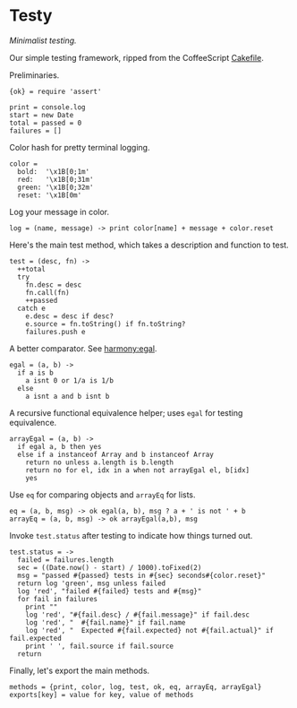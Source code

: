 Testy
=====

*Minimalist testing.*

Our simple testing framework, ripped from the CoffeeScript [Cakefile](https://github.com/jashkenas/coffee-script/blob/master/Cakefile).


Preliminaries.

    {ok} = require 'assert'

    print = console.log
    start = new Date
    total = passed = 0
    failures = []

Color hash for pretty terminal logging.

    color = 
      bold:  '\x1B[0;1m'
      red:   '\x1B[0;31m'
      green: '\x1B[0;32m'
      reset: '\x1B[0m'

Log your message in color.

    log = (name, message) -> print color[name] + message + color.reset

Here's the main test method, which takes a description and function to test.

    test = (desc, fn) ->
      ++total
      try
        fn.desc = desc
        fn.call(fn)
        ++passed
      catch e
        e.desc = desc if desc?
        e.source = fn.toString() if fn.toString?
        failures.push e

A better comparator.  See [harmony:egal](http://wiki.ecmascript.org/doku.php?id=harmony:egal).

    egal = (a, b) ->
      if a is b
        a isnt 0 or 1/a is 1/b
      else
        a isnt a and b isnt b

A recursive functional equivalence helper; uses `egal` for testing equivalence.

    arrayEgal = (a, b) ->
      if egal a, b then yes
      else if a instanceof Array and b instanceof Array
        return no unless a.length is b.length
        return no for el, idx in a when not arrayEgal el, b[idx]
        yes

Use `eq` for comparing objects and `arrayEq` for lists.

    eq = (a, b, msg) -> ok egal(a, b), msg ? a + ' is not ' + b
    arrayEq = (a, b, msg) -> ok arrayEgal(a,b), msg

Invoke `test.status` after testing to indicate how things turned out.

    test.status = ->
      failed = failures.length
      sec = ((Date.now() - start) / 1000).toFixed(2)
      msg = "passed #{passed} tests in #{sec} seconds#{color.reset}"
      return log 'green', msg unless failed
      log 'red', "failed #{failed} tests and #{msg}"
      for fail in failures
        print ""
        log 'red', "#{fail.desc} / #{fail.message}" if fail.desc
        log 'red', "  #{fail.name}" if fail.name
        log 'red', "  Expected #{fail.expected} not #{fail.actual}" if fail.expected
        print ' ', fail.source if fail.source
      return

Finally, let's export the main methods.

    methods = {print, color, log, test, ok, eq, arrayEq, arrayEgal}
    exports[key] = value for key, value of methods

